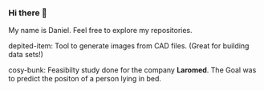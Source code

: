 ### Hi there 👋

My name is Daniel. Feel free to explore my repositories.

depited-item: Tool to generate images from CAD files. (Great for building data sets!)

cosy-bunk: Feasibilty study done for the company **Laromed**. The Goal was to predict the positon of a person lying in bed.
<!-- and don't forget to check out my website where I posts blog articels every now and then.-->

<!--
**greenbase/greenbase** is a ✨ _special_ ✨ repository because its `README.md` (this file) appears on your GitHub profile.

Here are some ideas to get you started:

- 🔭 I’m currently working on ...
- 🌱 I’m currently learning ...
- 👯 I’m looking to collaborate on ...
- 🤔 I’m looking for help with ...
- 💬 Ask me about ...
- 📫 How to reach me: ...
- 😄 Pronouns: ...
- ⚡ Fun fact: ...
-->
